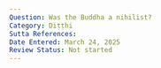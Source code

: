 ```yaml
---
Question: Was the Buddha a nihilist?
Category: Diṭṭhi
Sutta References:
Date Entered: March 24, 2025
Review Status: Not started
---
```

